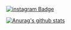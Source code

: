 
[![instagram Badge](https://img.shields.io/badge/instagram-d14836?style=flat-square&logo=instagram&logoColor=white&link=https://instagram.com/muldae.ms/)](instagram.com/muldae.ms/)

[![Anurag's github stats](https://github-readme-stats.vercel.app/api?username=lunchRamen)](https://github.com/anuraghazra/github-readme-stats)

<!--
**lunchRamen/lunchRamen** is a ✨ _special_ ✨ repository because its `README.md` (this file) appears on your GitHub profile.

Here are some ideas to get you started:

- 🔭 I’m currently working on ...
- 🌱 I’m currently learning ...
- 👯 I’m looking to collaborate on ...
- 🤔 I’m looking for help with ...
- 💬 Ask me about ...
- 📫 How to reach me: ...
- 😄 Pronouns: ...
- ⚡ Fun fact: ...
-->
